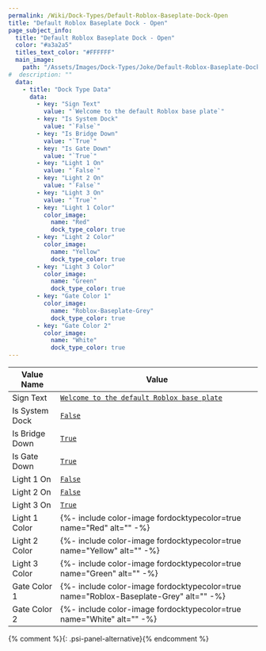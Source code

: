 ```yaml
---
permalink: /Wiki/Dock-Types/Default-Roblox-Baseplate-Dock-Open
title: "Default Roblox Baseplate Dock - Open"
page_subject_info:
  title: "Default Roblox Baseplate Dock - Open"
  color: "#a3a2a5"
  titles_text_color: "#FFFFFF"
  main_image:
    path: "/Assets/Images/Dock-Types/Joke/Default-Roblox-Baseplate-Dock-Open.png"
#  description: ""
  data:
    - title: "Dock Type Data"
      data:
        - key: "Sign Text"
          value: "`Welcome to the default Roblox base plate`"
        - key: "Is System Dock"
          value: "`False`"
        - key: "Is Bridge Down"
          value: "`True`"
        - key: "Is Gate Down"
          value: "`True`"
        - key: "Light 1 On"
          value: "`False`"
        - key: "Light 2 On"
          value: "`False`"
        - key: "Light 3 On"
          value: "`True`"
        - key: "Light 1 Color"
          color_image:
            name: "Red"
            dock_type_color: true
        - key: "Light 2 Color"
          color_image:
            name: "Yellow"
            dock_type_color: true
        - key: "Light 3 Color"
          color_image:
            name: "Green"
            dock_type_color: true
        - key: "Gate Color 1"
          color_image:
            name: "Roblox-Baseplate-Grey"
            dock_type_color: true
        - key: "Gate Color 2"
          color_image:
            name: "White"
            dock_type_color: true
---
```




| Value Name           | Value |
|-|-|
| Sign Text            | [`Welcome to the default Roblox base plate`](/RBAP-Wiki/Wiki/Value-Types#string) |
| Is System Dock       | [`False`](/RBAP-Wiki/Wiki/Value-Types#boolean) |
| Is Bridge Down       | [`True`](/RBAP-Wiki/Wiki/Value-Types#boolean) |
| Is Gate Down         | [`True`](/RBAP-Wiki/Wiki/Value-Types#boolean) |
| Light 1 On           | [`False`](/RBAP-Wiki/Wiki/Value-Types#boolean) |
| Light 2 On           | [`False`](/RBAP-Wiki/Wiki/Value-Types#boolean) |
| Light 3 On           | [`True`](/RBAP-Wiki/Wiki/Value-Types#boolean) |
| Light 1 Color        | {%- include color-image fordocktypecolor=true name="Red" alt="" -%} |
| Light 2 Color        | {%- include color-image fordocktypecolor=true name="Yellow" alt="" -%} |
| Light 3 Color        | {%- include color-image fordocktypecolor=true name="Green" alt="" -%} |
| Gate Color 1         | {%- include color-image fordocktypecolor=true name="Roblox-Baseplate-Grey" alt="" -%} |
| Gate Color 2         | {%- include color-image fordocktypecolor=true name="White" alt="" -%} |
{% comment %}{: .psi-panel-alternative}{% endcomment %}

<img class="dock-type-image" src="/RBAP-Wiki/Assets/Images/Dock-Types/Joke/Default-Roblox-Baseplate-Dock-Open.png" alt="">